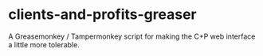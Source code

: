 # clients-and-profits-greaser
A Greasemonkey / Tampermonkey script for making the C+P web interface a little more tolerable.
